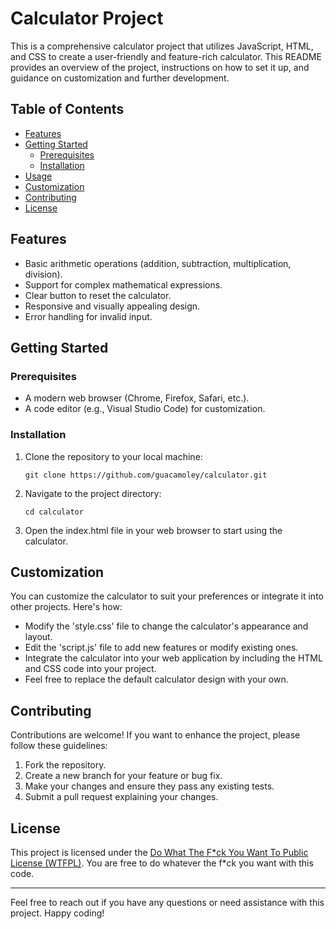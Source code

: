# Calculator Project

This is a comprehensive calculator project that utilizes JavaScript, HTML, and CSS to create a user-friendly and feature-rich calculator. This README provides an overview of the project, instructions on how to set it up, and guidance on customization and further development.

## Table of Contents

- [Features](#features)
- [Getting Started](#getting-started)
  - [Prerequisites](#prerequisites)
  - [Installation](#installation)
- [Usage](#usage)
- [Customization](#customization)
- [Contributing](#contributing)
- [License](#license)

## Features

- Basic arithmetic operations (addition, subtraction, multiplication, division).
- Support for complex mathematical expressions.
- Clear button to reset the calculator.
- Responsive and visually appealing design.
- Error handling for invalid input.

## Getting Started

### Prerequisites

- A modern web browser (Chrome, Firefox, Safari, etc.).
- A code editor (e.g., Visual Studio Code) for customization.

### Installation

1. Clone the repository to your local machine:

   ```shell
   git clone https://github.com/guacamoley/calculator.git
   ```

2. Navigate to the project directory:

   ```shell
   cd calculator
   ```

3. Open the index.html file in your web browser to start using the calculator.

## Customization

You can customize the calculator to suit your preferences or integrate it into other projects. Here's how:

- Modify the 'style.css' file to change the calculator's appearance and layout.
- Edit the 'script.js' file to add new features or modify existing ones.
- Integrate the calculator into your web application by including the HTML and CSS code into your project.
- Feel free to replace the default calculator design with your own.

## Contributing

Contributions are welcome! If you want to enhance the project, please follow these guidelines:

1. Fork the repository.
2. Create a new branch for your feature or bug fix.
3. Make your changes and ensure they pass any existing tests.
4. Submit a pull request explaining your changes.

## License

This project is licensed under the [Do What The F\*ck You Want To Public License (WTFPL)](LICENSE). You are free to do whatever the f\*ck you want with this code.

---

Feel free to reach out if you have any questions or need assistance with this project. Happy coding!
